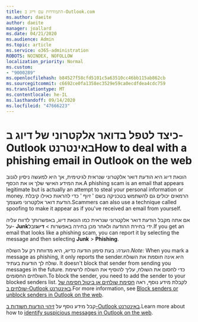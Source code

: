 ```yaml
---
title: התמודדות עם דיוג ב-Outlook.com
ms.author: daeite
author: daeite
manager: joallard
ms.date: 04/21/2020
ms.audience: Admin
ms.topic: article
ms.service: o365-administration
ROBOTS: NOINDEX, NOFOLLOW
localization_priority: Normal
ms.custom:
- "9000289"
ms.openlocfilehash: b84527f58cfd5101c5a63510cc46bb115ab862cb
ms.sourcegitcommit: c6692ce0fa1358ec3529e59ca0ecdfdea4cdc759
ms.translationtype: MT
ms.contentlocale: he-IL
ms.lasthandoff: 09/14/2020
ms.locfileid: "47666223"
---
```

# <a name="how-to-deal-with-a-phishing-email-in-outlook-on-the-web"></a><span data-ttu-id="5d449-102">כיצד לטפל בדואר אלקטרוני של דיוג ב-Outlook באינטרנט</span><span class="sxs-lookup"><span data-stu-id="5d449-102">How to deal with a phishing email in Outlook on the web</span></span>

<span data-ttu-id="5d449-103">הונאת דיוג היא הודעת דואר אלקטרוני שנראית לגיטימית, אך היא למעשה ניסיון לגנוב את המידע האישי שלך או את הכסף.</span><span class="sxs-lookup"><span data-stu-id="5d449-103">A phishing scam is an email that appears legitimate but is actually an attempt to steal your personal information or money.</span></span> <span data-ttu-id="5d449-104">הרמאים יכולים גם להשתמש בטכניקה בשם ' זיוף ' כדי להראות כאילו קיבלת הודעת דואר אלקטרוני מעצמך.</span><span class="sxs-lookup"><span data-stu-id="5d449-104">Scammers can also use a technique called spoofing to make it appear as if you've received an email from yourself.</span></span>

<span data-ttu-id="5d449-105">אם אתה מקבל הודעת דואר אלקטרוני שנראית כמו הונאת דיוג, באפשרותך לדווח עליה על- **Junk**ידי בחירת ההודעה ולאחר מכן בחירה באפשרות  >  **דיוג**זבל.</span><span class="sxs-lookup"><span data-stu-id="5d449-105">If you get an email that looks like a phishing scam, you can report it by selecting the message and then selecting **Junk** > **Phishing**.</span></span>

<span data-ttu-id="5d449-106">*הערה:* בעת סימון הודעה כדיוג, היא מדווחת רק על השולח.</span><span class="sxs-lookup"><span data-stu-id="5d449-106">*Note:* When you mark a message as phishing, it only reports the sender.</span></span><span data-ttu-id="5d449-107">היא אינה חוסמת את השולח שולח לך הודעות בעתיד.</span><span class="sxs-lookup"><span data-stu-id="5d449-107"> It doesn't block that sender from sending you messages in the future.</span></span> <span data-ttu-id="5d449-108">כדי לחסום את השולח, עליך להוסיף את השולח לרשימת השולחים החסומים.</span><span class="sxs-lookup"><span data-stu-id="5d449-108">To block the sender, you need to add the sender to your blocked senders list.</span></span> <span data-ttu-id="5d449-109">לקבלת מידע נוסף, ראה [חסימת שולחים או ביטול חסימה של שולחים ב-Outlook באינטרנט](https://support.office.com/article/9bf812d4-6995-4d19-901a-76d6e26939b0).</span><span class="sxs-lookup"><span data-stu-id="5d449-109">For more information, see [Block senders or unblock senders in Outlook on the web](https://support.office.com/article/9bf812d4-6995-4d19-901a-76d6e26939b0).</span></span>

<span data-ttu-id="5d449-110">קבל מידע נוסף על [זיהוי הודעות חשודות ב-Outlook באינטרנט](https://support.office.com/article/3d44102b-6ce3-4f7c-a359-b623bec82206).</span><span class="sxs-lookup"><span data-stu-id="5d449-110">Learn more about how to [identify suspicious messages in Outlook on the web](https://support.office.com/article/3d44102b-6ce3-4f7c-a359-b623bec82206).</span></span>